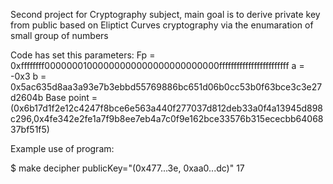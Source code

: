 Second project for Cryptography subject, main goal is to derive private key from public based on Eliptict Curves cryptography via the enumaration of small group of numbers

Code has set this parameters:
Fp = 0xffffffff00000001000000000000000000000000ffffffffffffffffffffffff
a = -0x3
b = 0x5ac635d8aa3a93e7b3ebbd55769886bc651d06b0cc53b0f63bce3c3e27d2604b
Base point = (0x6b17d1f2e12c4247f8bce6e563a440f277037d812deb33a0f4a13945d898c296,0x4fe342e2fe1a7f9b8ee7eb4a7c0f9e162bce33576b315ececbb6406837bf51f5)

Example use of program:

$ make decipher publicKey="(0x477...3e, 0xaa0...dc)"
17
